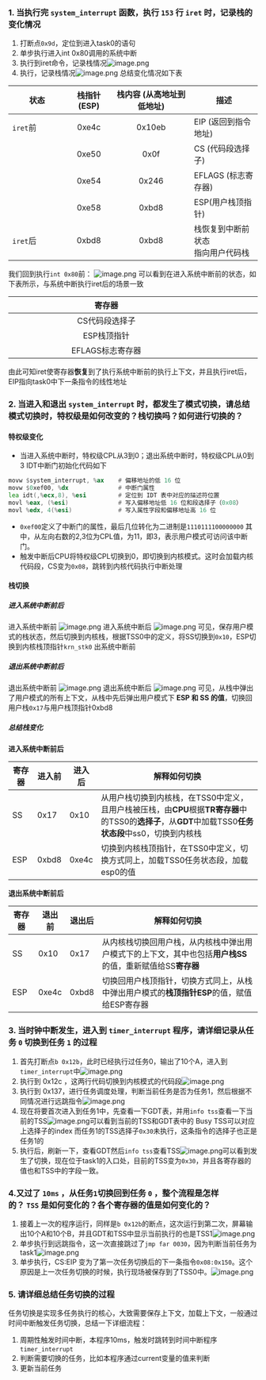 ### 1. 当执行完 `system_interrupt` 函数，执行 `153` 行 `iret` 时，记录栈的变化情况
1. 打断点`0x9d`，定位到进入task0的语句
2. 单步执行进入int 0x80调用的系统中断
3. 执行到iret命令，记录栈情况![image.png](https://s2.loli.net/2024/11/25/R9OMlden2NKi4VC.png)
4. 执行，记录栈情况![image.png](https://s2.loli.net/2024/11/25/U6HjFpCIlMNvnAu.png)
总结变化情况如下表

| 状态<div style="width:100px"></div> | 栈指针 (ESP) | 栈内容 (从高地址到低地址) | 描述                   |
| --------------------------------- | :-------: | :------------: | -------------------- |
| `iret`前                           |   0xe4c   |     0x10eb     | EIP (返回到指令地址)        |
|                                   |   0xe50   |      0x0f      | CS (代码段选择子)          |
|                                   |   0xe54   |     0x246      | EFLAGS (标志寄存器)       |
|                                   |   0xe58   |     0xbd8      | ESP(用户栈顶指针)          |
| `iret`后                           |   0xbd8   |     0xbd8      | 栈恢复到中断前状态<br>指向用户代码栈 |

我们回到执行`int 0x80`前：
![image.png](https://s2.loli.net/2024/11/25/FsQ1D2AUt9WT4k8.png)
可以看到在进入系统中断前的状态，如下表所示，与系统中断执行iret后的场景一致

| 寄存器<div style="width:380px"></div> | 值<div style="width:280px"></div> |
| :--------------------------------: | :------------------------------: |
|              CS代码段选择子              |               0x0f               |
|              ESP栈顶指针               |              0xbd8               |
|            EFLAGS标志寄存器             |              0x246               |
由此可知iret使寄存器**恢复**到了执行系统中断前的执行上下文，并且执行iret后，EIP指向task0中下一条指令的线性地址
### 2. 当进入和退出 `system_interrupt` 时，都发生了模式切换，请总结模式切换时，特权级是如何改变的？栈切换吗？如何进行切换的？
#### 特权级变化
- 当进入系统中断时，特权级CPL从3到0；退出系统中断时，特权级CPL从0到3
IDT中断门初始化代码如下
```asm
movw $system_interrupt, %ax    # 偏移地址的低 16 位
movw $0xef00, %dx              # 中断门属性
lea idt(,%ecx,8), %esi         # 定位到 IDT 表中对应的描述符位置
movl %eax, (%esi)              # 写入偏移地址低 16 位和段选择子（0x08）
movl %edx, 4(%esi)             # 写入属性字段和偏移地址高 16 位
```
- `0xef00`定义了中断门的属性，最后几位转化为二进制是`1110111100000000`
其中，从左向右数的2,3位为CPL值，为11，即3，表示用户模式可访问该中断门。
- 触发中断后CPU将特权级CPL切换到0，即切换到内核模式。这时会加载内核代码段，CS变为`0x08`，跳转到内核代码执行中断处理
#### 栈切换
##### 进入系统中断前后
进入系统中断前
![image.png](https://s2.loli.net/2024/12/01/FV3MPRTfwDHvtBA.png)
进入系统中断后
![image.png](https://s2.loli.net/2024/12/01/1pZDBMrYt2Haolm.png)
可见，保存用户模式的栈状态，然后切换到内核栈，根据TSS0中的定义，将SS切换到`0x10`，ESP切换到内核栈顶指针`krn_stk0`
出系统中断前
##### 退出系统中断前后
退出系统中断前
![image.png](https://s2.loli.net/2024/12/01/ljX9JtfaHgK3hkI.png)
退出系统中断后
![image.png](https://s2.loli.net/2024/12/01/lfaujeCcg28E7Xq.png)
可见，从栈中弹出了用户模式的所有上下文，从栈中先后弹出用户模式下 **ESP 和 SS 的值**，切换回用户栈`0x17`与用户栈顶指针0xbd8
##### 总结栈变化
**进入系统中断前后**

| 寄存器 | 进入前   | 进入后   | 解释如何切换                                                                                            |
| --- | ----- | ----- | ------------------------------------------------------------------------------------------------- |
| SS  | 0x17  | 0x10  | 从用户栈切换到内核栈，在TSS0中定义，且用户栈被压栈，由**CPU**根据**TR寄存器**中的TSS0的**选择子**，从**GDT**中加载TSS0**任务状态段**中ss0，切换到内核栈 |
| ESP | 0xbd8 | 0xe4c | 切换到内核栈顶指针，在TSS0中定义，切换方式同上，加载TSS0任务状态段，加载esp0的值                                                    |
**退出系统中断前后**

| 寄存器 | 退出前   | 退出后   | 解释如何切换                                                      |
| --- | ----- | ----- | ----------------------------------------------------------- |
| SS  | 0x10  | 0x17  | 从内核栈切换回用户栈，从内核栈中弹出用户模式下的上下文，其中也包括**用户栈SS**的值，重新赋值给SS**寄存器** |
| ESP | 0xe4c | 0xbd8 | 切换回用户栈顶指针，切换方式同上，从栈中弹出用户模式的**栈顶指针ESP**的值，赋值给ESP寄存器          |
### 3. 当时钟中断发生，进入到 `timer_interrupt` 程序，请详细记录从任务 `0` 切换到任务 `1` 的过程
1. 首先打断点`b 0x12b`，此时已经执行过任务0，输出了10个A，进入到`timer_interrupt`中![image.png](https://s2.loli.net/2024/12/03/4zRoUT6j9EbNCgL.png)
2. 执行到 0x12c ，这两行代码切换到内核模式的代码段![image.png](https://s2.loli.net/2024/12/03/oG1YrvKOhuldbxI.png)
3. 执行到 0x137，进行任务调度处理，判断当前任务是否为任务1，然后根据不同情况进行远跳指令![image.png](https://s2.loli.net/2024/12/03/EPZyJQvK8DU9Ie1.png)
4. 现在将要首次进入到任务1中，先查看一下GDT表，并用`info tss`查看一下当前的TSS![image.png](https://s2.loli.net/2024/12/03/WkpMaQAO3zCPF4w.png)可以看到当前的TSS和GDT表中的 Busy TSS可以对应上选择子的index
   而任务1的TSS选择子`0x30`未执行，这条指令的选择子也正是任务1的
5. 执行后，刷新一下，查看GDT然后`info tss`查看TSS![image.png](https://s2.loli.net/2024/12/03/zkrB9iqLNcw4p7J.png)可以看到发生了切换，现在位于task1的入口处，目前的TSS变为`0x30`，并且各寄存器的值也和TSS中的字段一致。
### 4.又过了 `10ms` ，从任务`1`切换回到任务 `0` ，整个流程是怎样的？ `TSS` 是如何变化的？各个寄存器的值是如何变化的？
1. 接着上一次的程序运行，同样是`b 0x12b`的断点，这次运行到第二次，屏幕输出10个A和10个B，并且GDT和TSS中显示当前执行的也是TSS1![image.png](https://s2.loli.net/2024/12/03/fQybpH1e2o9iLzR.png)
2. 单步执行到远跳指令，这一次直接跳过了`jmp far 0030`，因为判断当前任务为task1![image.png](https://s2.loli.net/2024/12/03/xu2qROcXh8gKPpw.png)
3. 单步执行，CS:EIP 变为了第一次任务切换后的下一条指令`0x08:0x150`。这个原因是上一次任务切换的时候，执行现场被保存到了TSS0中。![image.png](https://s2.loli.net/2024/12/03/DimW36SMtKVYZpo.png)
### 5. 请详细总结任务切换的过程
任务切换是实现多任务执行的核心，大致需要保存上下文，加载上下文，一般通过时间中断触发任务切换，总结一下详细流程：
1. 周期性触发时间中断，本程序10ms，触发时跳转到时间中断程序`timer_interrupt`
2. 判断需要切换的任务，比如本程序通过current变量的值来判断
3. 更新当前任务